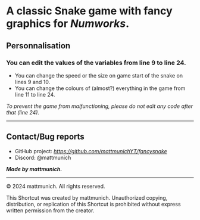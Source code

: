 # **A classic Snake game with fancy graphics for _Numworks_.**


## **Personnalisation**

### You can edit the values of the variables from **line 9** to **line 24**.

- You can change the speed or the size on game start of the snake on lines 9 and 10.
- You can change the colours of (almost?) everything in the game from line 11 to line 24.

*To prevent the game from malfunctioning, please do not edit any code after that (line 24).*

-------

## **Contact/Bug reports**

- GitHub project: *https://github.com/mattmunichYT/fancysnake*
- Discord: @mattmunich

***Made by mattmunich.***

------

© 2024 mattmunich. All rights reserved.

This Shortcut was created by mattmunich. Unauthorized copying, distribution, or replication of this Shortcut is prohibited without express written permission from the creator.
